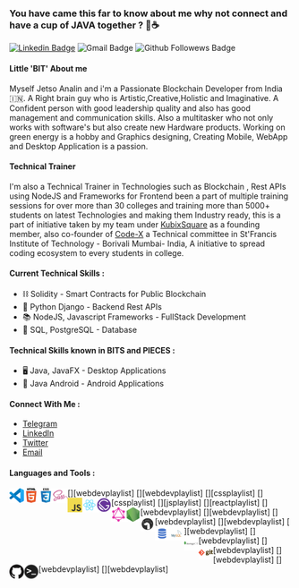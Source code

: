 ### You have came this far to know about me why not connect and have a cup of JAVA together ? 👋☕

[![Linkedin Badge](https://img.shields.io/badge/-Jetsoanalin-blue?style=flat-square&logo=Linkedin&logoColor=white&link=https://www.linkedin.com/in/jetsoanalin/)](https://www.linkedin.com/in/jetsoanalin/)
![Gmail Badge](https://img.shields.io/badge/-jetyjetso@gmail.com-c14438?style=flat-square&logo=Gmail&logoColor=white&link=mailto:jetyjetso@gmail.com)
![Github Followews Badge](https://img.shields.io/github/followers/jetsoanalin?label=Followers&style=social)

#### Little 'BIT' About me 

Myself Jetso Analin and i'm a Passionate Blockchain Developer from India 🇮🇳. A Right brain guy who is Artistic,Creative,Holistic and Imaginative. A Confident  person with good leadership quality and also has good management and communication skills. Also a multitasker who not only works with software's but also create new Hardware products. Working on green energy is a hobby and Graphics designing, Creating Mobile, WebApp and Desktop Application is a passion.  

#### Technical Trainer 

I'm also a Technical Trainer in Technologies such as Blockchain , Rest APIs using NodeJS and Frameworks for Frontend been a part of multiple training sessions for over more than 30 colleges and training more than 5000+ students on latest Technologies and making them Industry ready, this is a part of initiative taken by my team under [KubixSquare](https://kubixsquare.com) as a founding member, also co-founder of [Code-X](https://codex.sfit.ac.in/) a Technical committee in St'Francis Institute of Technology - Borivali Mumbai- India, A initiative to spread coding ecosystem to every students in college.

#### Current Technical Skills :
- ⛓️ Solidity - Smart Contracts for Public Blockchain
- 🐍 Python Django - Backend Rest APIs
- 📚 NodeJS, Javascript Frameworks - FullStack Development
- 📙 SQL, PostgreSQL - Database

#### Technical Skills known in BITS and PIECES :
- 🖥️ Java, JavaFX - Desktop Applications 
- 📱 Java Android - Android Applications 

#### Connect With Me :
- [Telegram](https://t.me/jetsoanalin)
- [LinkedIn](https://www.linkedin.com/in/jetsoanalin/)
- [Twitter](https://twitter.com/jetsoanalin)
- [Email](mailto:jetyjetso@gmail.com)

#### Languages and Tools :


[<img align="left" alt="Visual Studio Code" width="26px" src="https://raw.githubusercontent.com/github/explore/80688e429a7d4ef2fca1e82350fe8e3517d3494d/topics/visual-studio-code/visual-studio-code.png" />][webdevplaylist]
[<img align="left" alt="HTML5" width="26px" src="https://raw.githubusercontent.com/github/explore/80688e429a7d4ef2fca1e82350fe8e3517d3494d/topics/html/html.png" />][webdevplaylist]
[<img align="left" alt="CSS3" width="26px" src="https://raw.githubusercontent.com/github/explore/80688e429a7d4ef2fca1e82350fe8e3517d3494d/topics/css/css.png" />][cssplaylist]
[<img align="left" alt="Sass" width="26px" src="https://raw.githubusercontent.com/github/explore/80688e429a7d4ef2fca1e82350fe8e3517d3494d/topics/sass/sass.png" />][cssplaylist]
[<img align="left" alt="JavaScript" width="26px" src="https://raw.githubusercontent.com/github/explore/80688e429a7d4ef2fca1e82350fe8e3517d3494d/topics/javascript/javascript.png" />][jsplaylist]
[<img align="left" alt="React" width="26px" src="https://raw.githubusercontent.com/github/explore/80688e429a7d4ef2fca1e82350fe8e3517d3494d/topics/react/react.png" />][reactplaylist]
[<img align="left" alt="Gatsby" width="26px" src="https://raw.githubusercontent.com/github/explore/e94815998e4e0713912fed477a1f346ec04c3da2/topics/gatsby/gatsby.png" />][webdevplaylist]
[<img align="left" alt="GraphQL" width="26px" src="https://raw.githubusercontent.com/github/explore/80688e429a7d4ef2fca1e82350fe8e3517d3494d/topics/graphql/graphql.png" />][webdevplaylist]
[<img align="left" alt="Node.js" width="26px" src="https://raw.githubusercontent.com/github/explore/80688e429a7d4ef2fca1e82350fe8e3517d3494d/topics/nodejs/nodejs.png" />][webdevplaylist]
[<img align="left" alt="Deno" width="26px" src="https://raw.githubusercontent.com/github/explore/361e2821e2dea67711cde99c9c40ed357061cf27/topics/deno/deno.png" />][webdevplaylist]
[<img align="left" alt="SQL" width="26px" src="https://raw.githubusercontent.com/github/explore/80688e429a7d4ef2fca1e82350fe8e3517d3494d/topics/sql/sql.png" />][webdevplaylist]
[<img align="left" alt="MySQL" width="26px" src="https://raw.githubusercontent.com/github/explore/80688e429a7d4ef2fca1e82350fe8e3517d3494d/topics/mysql/mysql.png" />][webdevplaylist]
[<img align="left" alt="MongoDB" width="26px" src="https://raw.githubusercontent.com/github/explore/80688e429a7d4ef2fca1e82350fe8e3517d3494d/topics/mongodb/mongodb.png" />][webdevplaylist]
[<img align="left" alt="Git" width="26px" src="https://raw.githubusercontent.com/github/explore/80688e429a7d4ef2fca1e82350fe8e3517d3494d/topics/git/git.png" />][webdevplaylist]
[<img align="left" alt="GitHub" width="26px" src="https://raw.githubusercontent.com/github/explore/78df643247d429f6cc873026c0622819ad797942/topics/github/github.png" />][webdevplaylist]
[<img align="left" alt="Terminal" width="26px" src="https://raw.githubusercontent.com/github/explore/80688e429a7d4ef2fca1e82350fe8e3517d3494d/topics/terminal/terminal.png" />][webdevplaylist]

